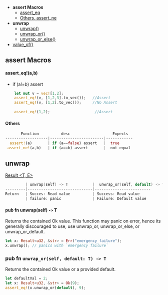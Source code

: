 - **assert Macros**
  - [assert_eq](#eq)
  - [Others, assert_ne](#o)
- **unwrap**
  - [unwrap()](#u)
  - [unwrap_or()](#uo)
  - [unwrap_or_else()](#uoe)
- [value_of()](/Libraries/Command_Line/Rust/Clap)

## assert Macros
<a name=eq></a>
#### assert_eq!(a,b)
- if (a!=b) assert
```rs
    let mut v = vec![1,2];
    assert_eq!(v, [1,2,3].to_vec());   //Assert
    assert_eq!(v, [1,2].to_vec());     //No Assert
    
    assert_eq!(1,2);                    //Assert
```
<a name=o></a>
#### Others
```rs
       Function          desc                   Expects
-------------------|------------------------|------------
  assert!(a)       | if (a==false) assert   |  true
 assert_ne!(a,b)   | if (a==b) assert       |  not equal
```

## unwrap
[Result <T, E>](/Languages/Programming_Languages/Rust/Data_Types/Builtin_Types)
```c
         | unwrap(self) -> T           |  unwrap_or(self, default) -> T
---------|-----------------------------|-------------------------  
Return   | Succes: Read value          | Success: Read value
         | failure: panic              | Failure: Default value
```
<a name=u></a>
#### pub fn unwrap(self) `->` T
Returns the contained Ok value. This function may panic on error, hence its generally discouraged to use, use unwrap_or, unwrap_or_else, or unwrap_or_default.
```rs
let x: Result<u32, &str> = Err("emergency failure");
x.unwrap(); // panics with `emergency failure`
```

<a name=uo></a>
### pub fn `unwrap_or(self, default: T) -> T`
Returns the contained Ok value or a provided default.
```rs
let defaultVal = 2;
let x: Result<u32, &str> = Ok(9);
assert_eq!(x.unwrap_or(default), 9);
```
